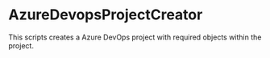 # AzureDevopsProjectCreator
This scripts creates a Azure DevOps project with required objects within the project.
